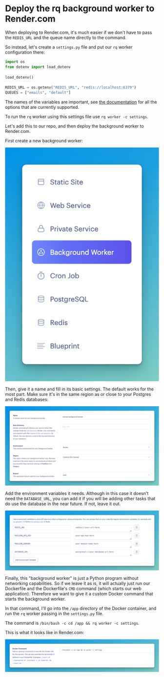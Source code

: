 # Deploy the rq background worker to Render.com

When deploying to Render.com, it's much easier if we don't have to pass the `REDIS_URL` and the queue name directly to the command.

So instead, let's create a `settings.py` file and put our `rq` worker configuration there:

```python title="settings.py"
import os
from dotenv import load_dotenv

load_dotenv()

REDIS_URL = os.getenv("REDIS_URL", "redis://localhost:6379")
QUEUES = ["emails", "default"]
```

The names of the variables are important, see [the documentation](https://python-rq.org/docs/workers/#using-a-config-file) for all the options that are currently supported.

To run the `rq` worker using this settings file use `rq worker -c settings`.

Let's add this to our repo, and then deploy the background worker to Render.com.

First create a new background worker:

![Create a new service of type background worker in Render.com](./assets/render-create-bg-worker.png)

Then, give it a name and fill in its basic settings. The default works for the most part. Make sure it's in the same region as or close to your Postgres and Redis databases:

![Filling in the Render basic worker information with its name set to 'rest-api-background-worker', environment set to 'docker', and region set to 'Frankfurt'](./assets/render-bg-worker-basic-settings.png)

Add the environment variables it needs. Although in this case it doesn't need the `DATABASE_URL`, you can add it if you will be adding other tasks that do use the database in the near future. If not, leave it out.

![Environment variables added in Render.com including DATABASE_URL, REDIS_URL, MAILGUN_API_KEY, and MAILGUN_DOMAIN, with their respective values](./assets/render-bg-worker-env-vars.png)

Finally, this "background worker" is just a Python program without networking capabilities. So if we leave it as is, it will actually just run our Dockerfile and the Dockerfile's `CMD` command (which starts our web application). Therefore we want to give it a custom Docker command that starts the background worker.

In that command, I'll go into the `/app` directory of the Docker container, and run the `rq` worker passing in the `settings.py` file.

The command is `/bin/bash -c cd /app && rq worker -c settings`.

This is what it looks like in Render.com:

![Screenshot showing the Docker command in Render.com](./assets/render-bg-worker-docker-command.png)